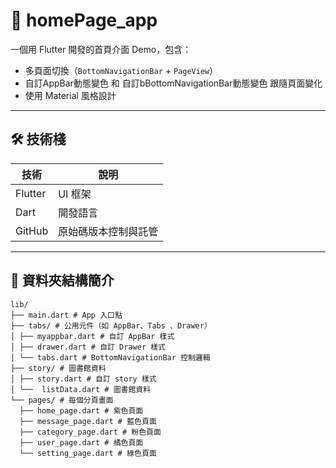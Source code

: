 # 📱 homePage_app

一個用 Flutter 開發的首頁介面 Demo，包含：

- 多頁面切換（`BottomNavigationBar` + `PageView`）
- 自訂AppBar動態變色 和 自訂bBottomNavigationBar動態變色 跟隨頁面變化
- 使用 Material 風格設計

---

## 🛠 技術棧

| 技術         | 說明                    |
|--------------|------------------------|
| Flutter      | UI 框架                 |
| Dart         | 開發語言                |
| GitHub       | 原始碼版本控制與託管     |

---

## 📁 資料夾結構簡介
```
lib/
├── main.dart # App 入口點
├── tabs/ # 公用元件（如 AppBar、Tabs 、Drawer）
│ ├── myappbar.dart # 自訂 AppBar 樣式
│ ├── drawer.dart # 自訂 Drawer 樣式
│ └── tabs.dart # BottomNavigationBar 控制邏輯
├── story/ # 圖書館資料
│ ├── story.dart # 自訂 story 樣式
│ └──  listData.dart # 圖書館資料
└── pages/ # 每個分頁畫面
  ├── home_page.dart # 紫色頁面
  ├── message_page.dart # 藍色頁面
  ├── category_page.dart # 粉色頁面
  ├── user_page.dart # 橘色頁面
  └── setting_page.dart # 綠色頁面
```